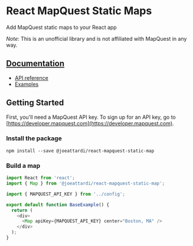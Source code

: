 # React MapQuest Static Maps

Add MapQuest static maps to your React app

*Note*: This is an unofficial library and is not affiliated with MapQuest in any way.

## [Documentation](https://joeattardi.github.io/react-mapquest-static-map)
 - [API reference](https://joeattardi.github.io/react-mapquest-static-map/api/Map)
 - [Examples](https://joeattardi.github.io/react-mapquest-static-map/examples/MapWithCenter)

## Getting Started

First, you'll need a MapQuest API key. To sign up for an API key, go to [https://developer.mapquest.com](https://developer.mapquest.com).

### Install the package

    npm install --save @joeattardi/react-mapquest-static-map

### Build a map

```javascript
import React from 'react';
import { Map } from '@joeattardi/react-mapquest-static-map';

import { MAPQUEST_API_KEY } from '../config';

export default function BaseExample() {
  return (
    <div>
      <Map apiKey={MAPQUEST_API_KEY} center="Boston, MA" />
    </div>
  );
}
```
